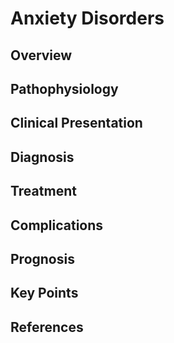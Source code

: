 # Anxiety Disorders

## Overview


## Pathophysiology


## Clinical Presentation


## Diagnosis


## Treatment


## Complications


## Prognosis


## Key Points


## References